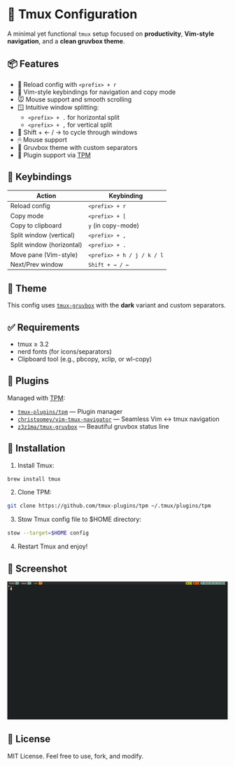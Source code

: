 # 🧰 Tmux Configuration

A minimal yet functional `tmux` setup focused on **productivity**, **Vim-style navigation**, and a **clean gruvbox theme**.

## 📦 Features

- 🔁 Reload config with `<prefix> + r`
- 🎯 Vim-style keybindings for navigation and copy mode
- 🐭 Mouse support and smooth scrolling
- 🪟 Intuitive window splitting:
  - `<prefix> + .` for horizontal split
  - `<prefix> + ,` for vertical split
- 🚀 Shift + ← / → to cycle through windows
- 🖱 Mouse support
- 🎨 Gruvbox theme with custom separators
- 🔌 Plugin support via [TPM](https://github.com/tmux-plugins/tpm)

## 🎹 Keybindings

| Action                    | Keybinding                 |
| ------------------------- | -------------------------- |
| Reload config             | `<prefix> + r`             |
| Copy mode                 | `<prefix> + [`             |
| Copy to clipboard         | `y` (in copy-mode)         |
| Split window (vertical)   | `<prefix> + ,`             |
| Split window (horizontal) | `<prefix> + .`             |
| Move pane (Vim-style)     | `<prefix> + h / j / k / l` |
| Next/Prev window          | `Shift + → / ←`            |

## 🎨 Theme

This config uses [`tmux-gruvbox`](https://github.com/z3z1ma/tmux-gruvbox) with the **dark** variant and custom separators.

## ✅ Requirements

- tmux ≥ 3.2
- nerd fonts (for icons/separators)
- Clipboard tool (e.g., pbcopy, xclip, or wl-copy)

## 🔌 Plugins

Managed with [TPM](https://github.com/tmux-plugins/tpm):

- [`tmux-plugins/tpm`](https://github.com/tmux-plugins/tpm) — Plugin manager
- [`christoomey/vim-tmux-navigator`](https://github.com/christoomey/vim-tmux-navigator) — Seamless Vim ↔ tmux navigation
- [`z3z1ma/tmux-gruvbox`](https://github.com/z3z1ma/tmux-gruvbox) — Beautiful gruvbox status line

## 🚀 Installation

1. Install Tmux:

```zsh
brew install tmux
```

2. Clone TPM:

```sh
git clone https://github.com/tmux-plugins/tpm ~/.tmux/plugins/tpm
```

3. Stow Tmux config file to $HOME directory:

```zsh
stow --target=$HOME config
```

4. Restart Tmux and enjoy!

## 📸 Screenshot

![Screenshot](assets/tmux-bar.png)

## 📄 License

MIT License. Feel free to use, fork, and modify.
